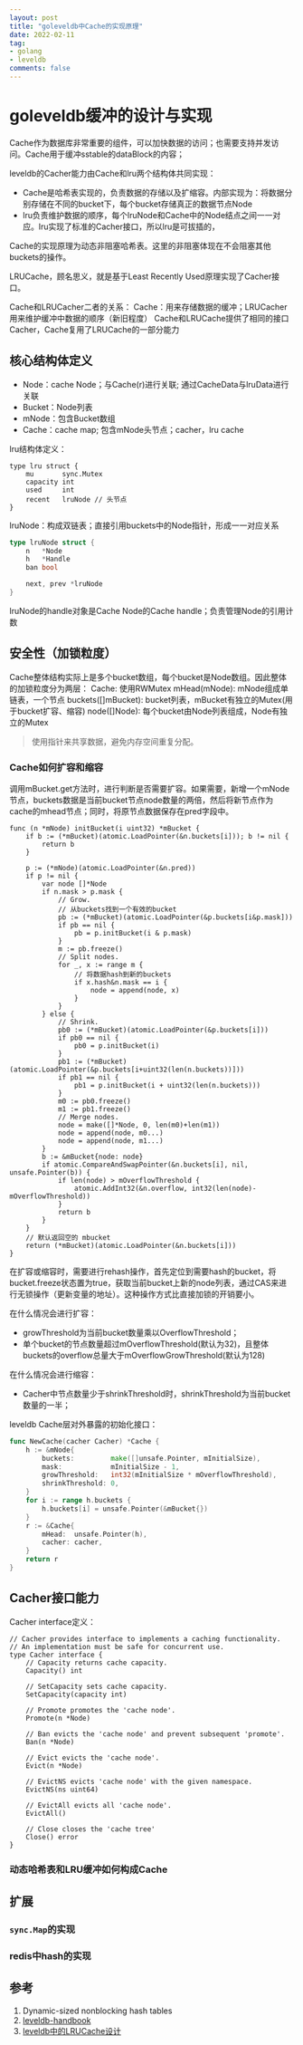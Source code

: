 ```yaml
---
layout: post
title: "goleveldb中Cache的实现原理"
date: 2022-02-11
tag:
- golang
- leveldb
comments: false
---
```


# goleveldb缓冲的设计与实现

Cache作为数据库非常重要的组件，可以加快数据的访问；也需要支持并发访问。Cache用于缓冲sstable的dataBlock的内容；

leveldb的Cacher能力由Cache和lru两个结构体共同实现：

+ Cache是哈希表实现的，负责数据的存储以及扩缩容。内部实现为：将数据分别存储在不同的bucket下，每个bucket存储真正的数据节点Node
+ lru负责维护数据的顺序，每个lruNode和Cache中的Node结点之间一一对应。lru实现了标准的Cacher接口，所以lru是可拔插的，

Cache的实现原理为动态非阻塞哈希表。这里的非阻塞体现在不会阻塞其他buckets的操作。

LRUCache，顾名思义，就是基于Least Recently Used原理实现了Cacher接口。

Cache和LRUCacher二者的关系：
Cache：用来存储数据的缓冲；LRUCacher用来维护缓冲中数据的顺序（新旧程度）
Cache和LRUCache提供了相同的接口Cacher，Cache复用了LRUCache的一部分能力

## 核心结构体定义

+ Node：cache Node；与Cache(r)进行关联; 通过CacheData与lruData进行关联
+ Bucket：Node列表
+ mNode：包含Bucket数组
+ Cache：cache map; 包含mNode头节点；cacher，lru cache

lru结构体定义：

``` golang
type lru struct {
    mu       sync.Mutex
    capacity int
    used     int
    recent   lruNode // 头节点
}
```

lruNode：构成双链表；直接引用buckets中的Node指针，形成一一对应关系

``` go
type lruNode struct {
    n   *Node
    h   *Handle
    ban bool

    next, prev *lruNode
}
```

lruNode的handle对象是Cache Node的Cache handle；负责管理Node的引用计数

## 安全性（加锁粒度）

Cache整体结构实际上是多个bucket数组，每个bucket是Node数组。因此整体的加锁粒度分为两层：
Cache: 使用RWMutex
  mHead(mNode): mNode组成单链表，一个节点
    buckets([]mBucket): bucket列表，mBucket有独立的Mutex(用于bucket扩容、缩容)
      node([]Node): 每个bucket由Node列表组成，Node有独立的Mutex

> 使用指针来共享数据，避免内存空间重复分配。

### Cache如何扩容和缩容

调用mBucket.get方法时，进行判断是否需要扩容。如果需要，新增一个mNode节点，buckets数据是当前bucket节点node数量的两倍，然后将新节点作为cache的mhead节点；同时，将原节点数据保存在pred字段中。

``` golang
func (n *mNode) initBucket(i uint32) *mBucket {
	if b := (*mBucket)(atomic.LoadPointer(&n.buckets[i])); b != nil {
		return b
	}

	p := (*mNode)(atomic.LoadPointer(&n.pred))
	if p != nil {
		var node []*Node
		if n.mask > p.mask {
			// Grow.
			// 从buckets找到一个有效的bucket
			pb := (*mBucket)(atomic.LoadPointer(&p.buckets[i&p.mask]))
			if pb == nil {
				pb = p.initBucket(i & p.mask)
			}
			m := pb.freeze()
			// Split nodes.
			for _, x := range m {
				// 将数据hash到新的buckets
				if x.hash&n.mask == i {
					node = append(node, x)
				}
			}
		} else {
			// Shrink.
			pb0 := (*mBucket)(atomic.LoadPointer(&p.buckets[i]))
			if pb0 == nil {
				pb0 = p.initBucket(i)
			}
			pb1 := (*mBucket)(atomic.LoadPointer(&p.buckets[i+uint32(len(n.buckets))]))
			if pb1 == nil {
				pb1 = p.initBucket(i + uint32(len(n.buckets)))
			}
			m0 := pb0.freeze()
			m1 := pb1.freeze()
			// Merge nodes.
			node = make([]*Node, 0, len(m0)+len(m1))
			node = append(node, m0...)
			node = append(node, m1...)
		}
		b := &mBucket{node: node}
		if atomic.CompareAndSwapPointer(&n.buckets[i], nil, unsafe.Pointer(b)) {
			if len(node) > mOverflowThreshold {
				atomic.AddInt32(&n.overflow, int32(len(node)-mOverflowThreshold))
			}
			return b
		}
	}
	// 默认返回空的 mbucket
	return (*mBucket)(atomic.LoadPointer(&n.buckets[i]))
}
```

在扩容或缩容时，需要进行rehash操作，首先定位到需要hash的bucket，将bucket.freeze状态置为true，获取当前bucket上新的node列表，通过CAS来进行无锁操作（更新变量的地址）。这种操作方式比直接加锁的开销要小。

在什么情况会进行扩容：

+ growThreshold为当前bucket数量乘以OverflowThreshold；
+ 单个bucket的节点数量超过mOverflowThreshold(默认为32)，且整体buckets的overflow总量大于mOverflowGrowThreshold(默认为128)

在什么情况会进行缩容：

+ Cacher中节点数量少于shrinkThreshold时，shrinkThreshold为当前bucket数量的一半；

leveldb Cache层对外暴露的初始化接口：
``` go
func NewCache(cacher Cacher) *Cache {
	h := &mNode{
		buckets:         make([]unsafe.Pointer, mInitialSize),
		mask:            mInitialSize - 1,
		growThreshold:   int32(mInitialSize * mOverflowThreshold),
		shrinkThreshold: 0,
	}
	for i := range h.buckets {
		h.buckets[i] = unsafe.Pointer(&mBucket{})
	}
	r := &Cache{
		mHead:  unsafe.Pointer(h),
		cacher: cacher,
	}
	return r
}
```

## Cacher接口能力

Cacher interface定义：
```
// Cacher provides interface to implements a caching functionality.
// An implementation must be safe for concurrent use.
type Cacher interface {
	// Capacity returns cache capacity.
	Capacity() int

	// SetCapacity sets cache capacity.
	SetCapacity(capacity int)

	// Promote promotes the 'cache node'.
	Promote(n *Node)

	// Ban evicts the 'cache node' and prevent subsequent 'promote'.
	Ban(n *Node)

	// Evict evicts the 'cache node'.
	Evict(n *Node)

	// EvictNS evicts 'cache node' with the given namespace.
	EvictNS(ns uint64)

	// EvictAll evicts all 'cache node'.
	EvictAll()

	// Close closes the 'cache tree'
	Close() error
}
```

### 动态哈希表和LRU缓冲如何构成Cache

## 扩展

### `sync.Map`的实现

### redis中hash的实现

## 参考

1. Dynamic-sized nonblocking hash tables
2. [leveldb-handbook](https://leveldb-handbook.readthedocs.io/zh/latest/index.html)
3. [leveldb中的LRUCache设计](https://bean-li.github.io/leveldb-LRUCache/)